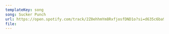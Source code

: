 ```yaml
---
templateKey: song
song: Sucker Punch
url: https://open.spotify.com/track/2Z0ehhmYm8RxfjosfDND1o?si=d635c6ba9b314ae9
file:
---
```


